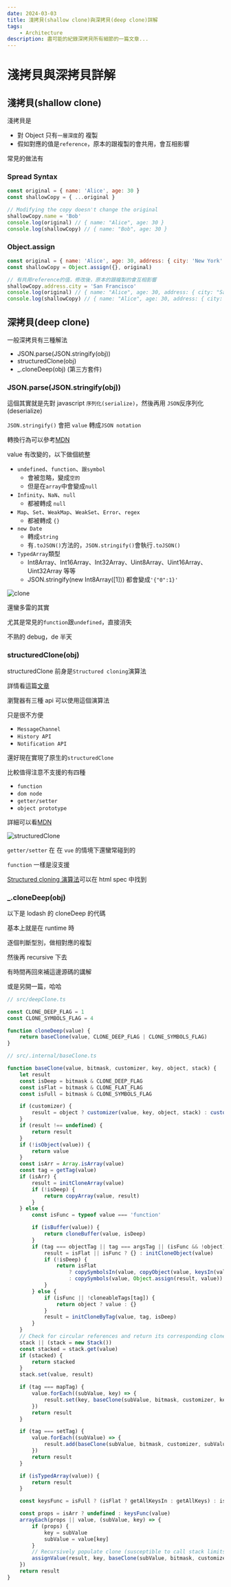 ```yaml
---
date: 2024-03-03
title: 淺拷貝(shallow clone)與深拷貝(deep clone)詳解
tags:
    - Architecture
description: 盡可能的紀錄深拷貝所有細節的一篇文章...
---
```


# 淺拷貝與深拷貝詳解

## 淺拷貝(shallow clone)

淺拷貝是

-   對 Object 只有`一層深度`的 複製
-   假如對應的值是`reference`，原本的跟複製的會共用，會互相影響

常見的做法有

### Spread Syntax

```js
const original = { name: 'Alice', age: 30 }
const shallowCopy = { ...original }

// Modifying the copy doesn't change the original
shallowCopy.name = 'Bob'
console.log(original) // { name: "Alice", age: 30 }
console.log(shallowCopy) // { name: "Bob", age: 30 }
```

### Object.assign

```js
const original = { name: 'Alice', age: 30, address: { city: 'New York' } }
const shallowCopy = Object.assign({}, original)

// 有共用reference的值，修改後，原本的跟複製的會互相影響
shallowCopy.address.city = 'San Francisco'
console.log(original) // { name: "Alice", age: 30, address: { city: "San Francisco" } }
console.log(shallowCopy) // { name: "Alice", age: 30, address: { city: "San Francisco" } }
```

## 深拷貝(deep clone)

一般深拷貝有三種解法

-   JSON.parse(JSON.stringify(obj))
-   structuredClone(obj)
-   \_.cloneDeep(obj) (第三方套件)

### JSON.parse(JSON.stringify(obj))

這個其實就是先對 javascript `序列化(serialize)`，然後再用 `JSON`反序列化(deserialize)

`JSON.stringify()` 會把 `value` 轉成`JSON notation`

轉換行為可以參考[MDN](https://developer.mozilla.org/en-US/docs/Web/JavaScript/Reference/Global_Objects/JSON/stringify)

value 有改變的，以下做個統整

-   `undefined`、`function`、`跟symbol`
    -   會被忽略，變成`空的`
    -   但是在`array`中會變成`null`
-   `Infinity`、`NaN`、`null`
    -   都被轉成 `null`
-   `Map`、`Set`、`WeakMap`、`WeakSet`、`Error`、`regex`
    -   都被轉成 `{}`
-   `new Date`
    -   轉成`string`
    -   有`.toJSON()`方法的，`JSON.stringify()`會執行`.toJSON()`
-   `TypedArray`類型
    -   Int8Array、Int16Array、Int32Array、Uint8Array、Uint16Array、Uint32Array 等等
    -   JSON.stringify(new Int8Array([1])) 都會變成`'{"0":1}'`

![clone](../images/2024-03-03_clone/01.png)

還蠻多雷的其實

尤其是常見的`function`跟`undefined`，直接消失

不熟的 debug，de 半天

### structuredClone(obj)

structuredClone 前身是`Structured cloning`演算法

詳情看這篇[文章](https://surma.dev/things/deep-copy/index.html)

瀏覽器有三種 api 可以使用這個演算法

只是很不方便

-   `MessageChannel`
-   `History API`
-   `Notification API`

還好現在實現了原生的`structuredClone`

比較值得注意不支援的有四種

-   `function`
-   `dom node`
-   `getter/setter`
-   `object prototype`

詳細可以看[MDN](https://developer.mozilla.org/en-US/docs/Web/API/Web_Workers_API/Structured_clone_algorithm#supported_types)

![structuredClone](../images/2024-03-03_clone/02.png)

`getter/setter` 在 在 `vue` 的情境下還蠻常碰到的

`function` 一樣是沒支援

[Structured cloning 演算法](https://html.spec.whatwg.org/multipage/structured-data.html#structuredserializeinternal)可以在 html spec 中找到

### \_.cloneDeep(obj)

以下是 lodash 的 cloneDeep 的代碼

基本上就是在 runtime 時

逐個判斷型別，做相對應的複製

然後再 recursive 下去

有時間再回來補這邊源碼的講解

或是另開一篇，哈哈

```js
// src/deepClone.ts

const CLONE_DEEP_FLAG = 1
const CLONE_SYMBOLS_FLAG = 4

function cloneDeep(value) {
    return baseClone(value, CLONE_DEEP_FLAG | CLONE_SYMBOLS_FLAG)
}
```

```js
// src/.internal/baseClone.ts

function baseClone(value, bitmask, customizer, key, object, stack) {
    let result
    const isDeep = bitmask & CLONE_DEEP_FLAG
    const isFlat = bitmask & CLONE_FLAT_FLAG
    const isFull = bitmask & CLONE_SYMBOLS_FLAG

    if (customizer) {
        result = object ? customizer(value, key, object, stack) : customizer(value)
    }
    if (result !== undefined) {
        return result
    }
    if (!isObject(value)) {
        return value
    }
    const isArr = Array.isArray(value)
    const tag = getTag(value)
    if (isArr) {
        result = initCloneArray(value)
        if (!isDeep) {
            return copyArray(value, result)
        }
    } else {
        const isFunc = typeof value === 'function'

        if (isBuffer(value)) {
            return cloneBuffer(value, isDeep)
        }
        if (tag === objectTag || tag === argsTag || (isFunc && !object)) {
            result = isFlat || isFunc ? {} : initCloneObject(value)
            if (!isDeep) {
                return isFlat
                    ? copySymbolsIn(value, copyObject(value, keysIn(value), result))
                    : copySymbols(value, Object.assign(result, value))
            }
        } else {
            if (isFunc || !cloneableTags[tag]) {
                return object ? value : {}
            }
            result = initCloneByTag(value, tag, isDeep)
        }
    }
    // Check for circular references and return its corresponding clone.
    stack || (stack = new Stack())
    const stacked = stack.get(value)
    if (stacked) {
        return stacked
    }
    stack.set(value, result)

    if (tag === mapTag) {
        value.forEach((subValue, key) => {
            result.set(key, baseClone(subValue, bitmask, customizer, key, value, stack))
        })
        return result
    }

    if (tag === setTag) {
        value.forEach((subValue) => {
            result.add(baseClone(subValue, bitmask, customizer, subValue, value, stack))
        })
        return result
    }

    if (isTypedArray(value)) {
        return result
    }

    const keysFunc = isFull ? (isFlat ? getAllKeysIn : getAllKeys) : isFlat ? keysIn : keys

    const props = isArr ? undefined : keysFunc(value)
    arrayEach(props || value, (subValue, key) => {
        if (props) {
            key = subValue
            subValue = value[key]
        }
        // Recursively populate clone (susceptible to call stack limits).
        assignValue(result, key, baseClone(subValue, bitmask, customizer, key, value, stack))
    })
    return result
}
```

<Comment />
